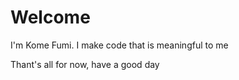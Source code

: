 # Welcome

I'm Kome Fumi. I make code that is meaningful to me

Thant's all for now, have a good day
